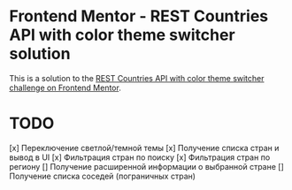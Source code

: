 # Frontend Mentor - REST Countries API with color theme switcher solution

This is a solution to the [REST Countries API with color theme switcher challenge on Frontend Mentor](https://www.frontendmentor.io/challenges/rest-countries-api-with-color-theme-switcher-5cacc469fec04111f7b848ca).

# TODO

[x] Переключение светлой/темной темы
[x] Получение списка стран и вывод в UI
[x] Фильтрация стран по поиску
[x] Фильтрация стран по региону
[] Получение расширенной информации о выбранной стране
[] Получение списка соседей (пограничных стран)
